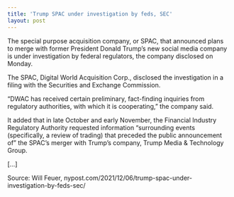 ```yaml
---
title: 'Trump SPAC under investigation by feds, SEC'
layout: post
---
```


The special purpose acquisition company, or SPAC, that announced plans to merge with former President Donald Trump’s new social media company is under investigation by federal regulators, the company disclosed on Monday.

The SPAC, Digital World Acquisition Corp., disclosed the investigation in a filing with the Securities and Exchange Commission.

“DWAC has received certain preliminary, fact-finding inquiries from regulatory authorities, with which it is cooperating,” the company said.

It added that in late October and early November, the Financial Industry Regulatory Authority requested information “surrounding events (specifically, a review of trading) that preceded the public announcement of” the SPAC’s merger with Trump’s company, Trump Media &amp; Technology Group.

[…]

Source: Will Feuer, nypost.com/2021/12/06/trump-spac-under-investigation-by-feds-sec/